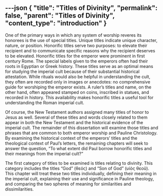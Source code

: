 ---json
{
  "title": "Titles of Divinity",
  "permalink": false,
  "parent": "Titles of Divinity",
  "content_type": "introduction"
}
---
One of the primary ways in which any system of worship reveres its honorees is the use of special titles. Unique titles indicate unique character, nature, or position. Honorific titles serve two purposes: to elevate their recipient and to communicate specific reasons why the recipient deserves to be elevated. Honorific titles for the emperor were prominent in first century Rome. The special labels given to the emperors often had their roots in Egyptian or Greek history. These titles serve as an optimal means for studying the imperial cult because of their substantial historical attestation. While rituals would also be helpful in understanding the cult, they often are recorded only in images or anecdotes: no comprehensive guide for worshiping the emperor exists. A ruler’s titles and name, on the other hand, often appeared stamped on coins, inscribed in statues, and recorded in history. This availability makes honorific titles a useful tool for understanding the Roman imperial cult.

Of course, the New Testament authors assigned many titles of honor to Jesus as well. Several of these titles and words closely related to them appear in both the New Testament and the historical evidence of the imperial cult. The remainder of this dissertation will examine those titles and phrases that are common to both emperor worship and Pauline Christology. By examining the historical context of the emperors’ titles and the theological context of Paul’s letters, the remaining chapters will seek to answer the question, “To what extent did Paul borrow honorific titles and their meanings from the imperial cult?”

The first category of titles to be examined is titles relating to divinity. This category includes the titles “God” (θεός) and “Son of God” (υἱὸς θεοῦ). This chapter will treat these two titles individually, defining their meaning in the imperial cult, explaining their use and significance in Pauline theology, and comparing the two spheres of meaning for similarities and dissimilarities.
